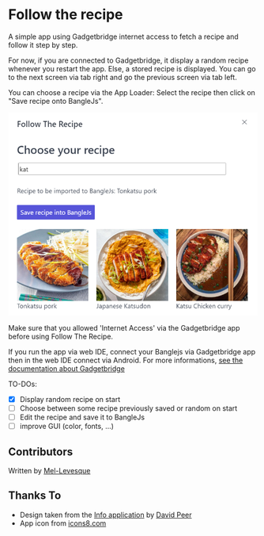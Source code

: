 # Follow the recipe
A simple app using Gadgetbridge internet access to fetch a recipe and follow it step by step.

For now, if you are connected to Gadgetbridge, it display a random recipe whenever you restart the app.
Else, a stored recipe is displayed.
You can go to the next screen via tab right and go the previous screen via tab left.

You can choose a recipe via the App Loader:
Select the recipe then click on "Save recipe onto BangleJs".

![](screenshot1.png)

Make sure that you allowed 'Internet Access' via the Gadgetbridge app before using Follow The Recipe.

If you run the app via web IDE, connect your Banglejs via Gadgetbridge app then in the web IDE connect via Android.
For more informations, [see the documentation about Gadgetbridge](https://www.espruino.com/Gadgetbridge)

TO-DOs:

- [X] Display random recipe on start
- [ ] Choose between some recipe previously saved or random on start
- [ ] Edit the recipe and save it to BangleJs
- [ ] improve GUI (color, fonts, ...)

## Contributors

Written by [Mel-Levesque](https://github.com/Mel-Levesque)

## Thanks To

- Design taken from the [Info application](https://github.com/espruino/BangleApps/tree/master/apps/info) by [David Peer](https://github.com/peerdavid)
- App icon from [icons8.com](https://icons8.com)
